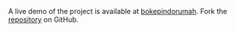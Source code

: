 A live demo of the project is available at [bokepindorumah](https://bokepindorumah.pages.dev).
Fork the [repository](https://github.com/untaokeroa) on GitHub.